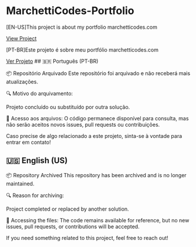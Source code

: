 # MarchettiCodes-Portfolio
<p>[EN-US]This project is about my portfolio marchetticodes.com</p>
<a href="https://matheuslmarchetti.github.io/MarchettiCodes-Portfolio/" target="_blank">View Project</a>
<p>[PT-BR]Este projeto é sobre meu portfólio marchetticodes.com</p>
<a href="https://matheuslmarchetti.github.io/MarchettiCodes-Portfolio/" target="_blank">Ver Projeto</a>
## 🇧🇷 Português (PT-BR)

📦 Repositório Arquivado
Este repositório foi arquivado e não receberá mais atualizações.

🔍 Motivo do arquivamento:

Projeto concluído ou substituído por outra solução.

📂 Acesso aos arquivos:
O código permanece disponível para consulta, mas não serão aceitos novos issues, pull requests ou contribuições.

Caso precise de algo relacionado a este projeto, sinta-se à vontade para entrar em contato!

## 🇺🇸 English (US)

📦 Repository Archived
This repository has been archived and is no longer maintained.

🔍 Reason for archiving:

Project completed or replaced by another solution.

📂 Accessing the files:
The code remains available for reference, but no new issues, pull requests, or contributions will be accepted.

If you need something related to this project, feel free to reach out!

